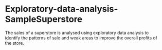 # Exploratory-data-analysis-SampleSuperstore

The sales of a superstore is analysed using exploratory data analysis to identify the patterns of sale and weak areas to improve the overall profits of the store.
